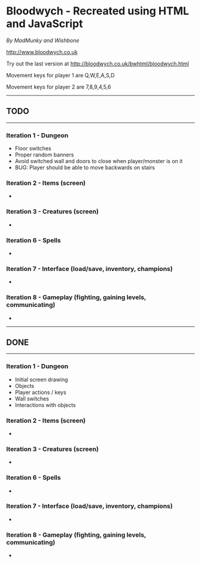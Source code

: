 # Bloodwych - Recreated using HTML and JavaScript

*By MadMunky and Wishbone*

http://www.bloodwych.co.uk

Try out the last version at http://bloodwych.co.uk/bwhtml/bloodwych.html


Movement keys for player 1 are Q,W,E,A,S,D

Movement keys for player 2 are 7,8,9,4,5,6

------------------------------------------------------------------------------
## TODO
------------------------------------------------------------------------------
### Iteration 1 - Dungeon
- Floor switches
- Proper random banners
- Avoid switched wall and doors to close when player/monster is on it
- BUG: Player should be able to move backwards on stairs

### Iteration 2 - Items (screen)
- 

### Iteration 3 - Creatures (screen)
- 

### Iteration 6 - Spells
- 

### Iteration 7 - Interface (load/save, inventory, champions)
- 

### Iteration 8 - Gameplay (fighting, gaining levels, communicating)
- 


------------------------------------------------------------------------------
## DONE
------------------------------------------------------------------------------
### Iteration 1 - Dungeon
- Initial screen drawing
- Objects
- Player actions / keys
- Wall switches
- Interactions with objects

### Iteration 2 - Items (screen)
- 

### Iteration 3 - Creatures (screen)
- 

### Iteration 6 - Spells
- 

### Iteration 7 - Interface (load/save, inventory, champions)
- 

### Iteration 8 - Gameplay (fighting, gaining levels, communicating)
- 